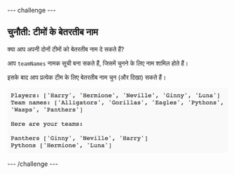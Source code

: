 --- challenge ---
## चुनौती: टीमों के बेतरतीब नाम
क्या आप अपनी दोनों टीमों को बेतरतीब नाम दे सकते हैं?

आप `teamNames` नामक सूची बना सकते हैं, जिसमें चुनने के लिए नाम शामिल होते हैं।

इसके बाद आप प्रत्येक टीम के लिए बेतरतीब नाम चुन (और दिखा) सकते हैं।

![screenshot](images/team-finished.png)




--- /challenge ---
